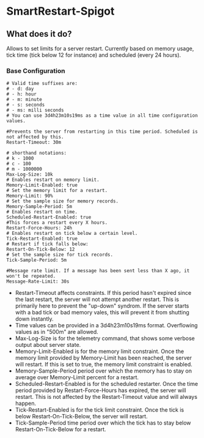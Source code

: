 SmartRestart-Spigot
===================

What does it do?
----------------
Allows to set limits for a server restart. Currently based on memory usage, tick time (tick below 12 for instance) and scheduled (every 24 hours).

### Base Configuration

```
# Valid time suffixes are:
# - d: day
# - h: hour
# - m: minute
# - s: seconds
# - ms: milli seconds
# You can use 3d4h23m10s19ms as a time value in all time configuration values.

#Prevents the server from restarting in this time period. Scheduled is not affected by this.
Restart-Timeout: 30m

# shorthand notations:
# k - 1000
# c - 100
# m - 1000000
Max-Log-Size: 10k
# Enables restart on memory limit.
Memory-Limit-Enabled: true
# Set the memory limit for a restart.
Memory-Limit: 90%
# Set the sample size for memory records.
Memory-Sample-Period: 5m
# Enables restart on time.
Scheduled-Restart-Enabled: true
#This forces a restart every X hours.
Restart-Force-Hours: 24h
# Enables restart on tick below a certain level.
Tick-Restart-Enabled: true
# Restart if tick falls below:
Restart-On-Tick-Below: 12
# Set the sample size for tick records.
Tick-Sample-Period: 5m

#Message rate limit. If a message has been sent less than X ago, it won't be repeated.
Message-Rate-Limit: 30s
```

- Restart-Timeout affects constraints. If this period hasn't expired since the last restart, the server will not attempt another restart. This is primarily here to prevent the "up-down" syndrom. If the server starts with a bad tick or bad memory vales, this will prevent it from shutting down instantly.
- Time values can be provided in a 3d4h23m10s19ms format. Overflowing values as in "500m" are allowed.
- Max-Log-Size is for the telemetry command, that shows some verbose output about server state.
- Memory-Limit-Enabled is for the memory limit constraint. Once the memory limit provided by Memory-Limit has been reached, the server will restart. If this is set to true, the memory limit constraint is enabled.
- Memory-Sample-Period period over which the memory has to stay on average over Memory-Limit percent for a restart.
- Scheduled-Restart-Enabled is for the scheduled restarter. Once the time period provided by Restart-Force-Hours has expired, the server will restart. This is not affected by the Restart-Timeout value and will always happen.
- Tick-Restart-Enabled is for the tick limit constraint. Once the tick is below Restart-On-Tick-Below, the server will restart.
- Tick-Sample-Period time period over which the tick has to stay below Restart-On-Tick-Below for a restart.
